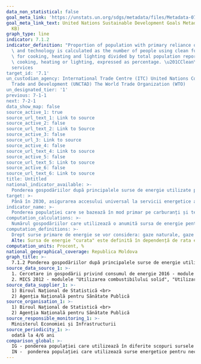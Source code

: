 ```yaml
---
data_non_statistical: false
goal_meta_link: 'https://unstats.un.org/sdgs/metadata/files/Metadata-07-01-02.pdf '
goal_meta_link_text: United Nations Sustainable Development Goals Metadata (PDF 232
  KB)
graph_type: line
indicator: 7.1.2
indicator_definition: "Proportion of population with primary reliance on clean fuels\
  \ and technology is calculated as the number of people using clean fuels and technologies\
  \ for cooking, heating and lighting divided by total population reporting that any\
  \ cooking, heating or lighting, expressed as percentage. \u201CClean\u201D is defined\
  services
target_id: '7.1'
un_custodian_agency: International Trade Centre (ITC) United Nations Conference on
  Trade and Development (UNCTAD) The World Trade Organization (WTO)
un_designated_tier: '1'
previous: 7-1-1
next: 7-2-1
data_show_map: false
source_active_1: true
source_url_text_1: Link to source
source_active_2: false
source_url_text_2: Link to Source
source_active_3: false
source_url_3: Link to source
source_active_4: false
source_url_text_4: Link to source
source_active_5: false
source_url_text_5: Link to source
source_active_6: false
source_url_text_6: Link to source
title: Untitled
national_indicator_available: >-
  Ponderea gospodăriilor după principalele surse de energie utilizate pentru necesitățile casnice (prepararea bucatelor, încălzire), %
target: >-
  Până în 2030, asigurarea accesului universal la servicii energetice accesibile, sigure și moderne
indicator_name: >-
  Ponderea populației care se bazează în mod primar pe carburanți și tehnologii curate
computation_calculations: >-
  Numărul gospodăriilor care utilizează o anumită sursa de energie pentru necesitățile casnice (precum prepararea bucatelor, încălzire)  raportat la numărul total al gospodăriilor care utilizează careva sursa de energie pentru necesitățile casnice.
computation_definitions: >-
  Drept surse primare de energie se vor considera: gaze naturale, gaze petroliere (lichefiate), energie electrică, lemne de foc, deșeuri agricole, biomasă, altele. Combustibilii solizi sunt considerați poluanți și ne-moderni, în timp ce combustibilii non-solizi sunt considerați "curați". Combustibili solizi (cum ar fi lemnul, cărbunele, deșeurile agricole) sau kerosenul asociat cu tehnologii / dispozitive ineficiente (foc deschis, sobe individuale, încălzitoare de spațiu sau lămpi) - sunt considerate surse de energie ineficiente pentru gătit, încălzire și iluminat și sunt asociate cu niveluri ridicate de poluare în interiorul gospodăriei.<br> 
  Alte: Sursa de energie "curata" este definită în dependență de rata emisiilor acestei surse de energii - a se vedea [Ghidul OMS privind calitatea aerului interior: arderea combustibililor casnici](https://www.who.int/airpollution/guidelines/household-fuel-combustion/en/) . [Baza de date OMS](http://apps.who.int/gho/data/node.main.SDGFUELS712?lang=en)
computation_units: Procent, %
national_geographical_coverage: Republica Moldova
graph_title: >-
  7.1.2 Ponderea gospodăriilor după principalele surse de energie utilizate pentru necesitățile casnice (prepararea bucatelor, încălzire), %
source_data_source_1: >-
  1. Cercetare in gospodării privind consumul de energie 2016 - module "Utilizarea gazelor naturale", "Plită electrică", "Tipul încălzirii"<br> 
  2. MICS 2012 - modulele "Utilizarea combustibilului solid", "Utilizarea combustibilului solid și locul de prepararea bucatelor"
source_data_supplier_1: >-
  1) Biroul Național de Statistică <br> 
  2) Agenția Națională pentru Sănătate Publică
source_organisation_1: >-
  1) Biroul Național de Statistică <br> 
  2) Agenția Națională pentru Sănătate Publică
source_responsible_monitoring_1: >-
  Ministerul Economiei și Infrastructurii
source_periodicity_1: >-
  odată la 4/6 ani
comparison_global: >-
  IG - ponderea populației care utilizează în diferite scopuri sursele „curate” de energie: pregătirea alimentelor, încălzirea locuințelor, iluminat; <br> 
  IN -  ponderea populației care utilizează surse energetice pentru necesități casnice pregătirea alimentelor si/sau încălzirea locuințelor, fără a face delimitare pe sursele ”curate” de energie (dată fiind lipsa definiției naționale în legislația în vigoare)
---
```

